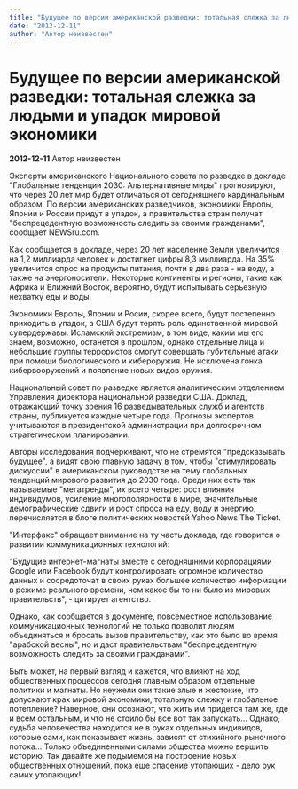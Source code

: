 ```yaml
---
title: "Будущее по версии американской разведки: тотальная слежка за людьми и упадок мировой экономики"
date: "2012-12-11"
author: "Автор неизвестен"
---
```


# Будущее по версии американской разведки: тотальная слежка за людьми и упадок мировой экономики

**2012-12-11** Автор неизвестен

Эксперты американского Национального совета по разведке в докладе "Глобальные тенденции 2030: Альтернативные миры" прогнозируют, что через 20 лет мир будет отличаться от сегодняшнего кардинальным образом. По версии американских разведчиков, экономики Европы, Японии и России придут в упадок, а правительства стран получат "беспрецедентную возможность следить за своими гражданами", сообщает NEWSru.com.

Как сообщается в докладе, через 20 лет население Земли увеличится на 1,2 миллиарда человек и достигнет цифры 8,3 миллиарда. На 35% увеличится спрос на продукты питания, почти в два раза - на воду, а также на энергоносители. Некоторые континенты и регионы, такие как Африка и Ближний Восток, вероятно, будут испытывать серьезную нехватку еды и воды.

Экономики Европы, Японии и Росии, скорее всего, будут постепенно приходить в упадок, а США будут терять роль единственной мировой супердержавы. Исламский экстремизм, в том виде, каким мы его знаем, возможно, останется в прошлом, однако отдельные лица и небольшие группы террористов смогут совершать губительные атаки при помощи биологического и кибероружия. Не исключена гонка кибервооружений и появление новых видов оружия.

Национальный совет по разведке является аналитическим отделением Управления директора национальной разведки США. Доклад, отражающий точку зрения 16 разведывательных служб и агентств страны, публикуется каждые четыре года. Прогнозы экспертов учитываются в президентской администрации при долгосрочном стратегическом планировании.

Авторы исследования подчеркивают, что не стремятся "предсказывать будущее", а видят свою главную задачу в том, чтобы "стимулировать дискуссии" в американском руководстве на тему глобальных тенденций мирового развития до 2030 года. Среди них есть так называемые "мегатренды", их всего четыре: рост влияния индивидумов, усиление многополярности в мире, значительные демографические сдвиги и рост спроса на еду, воду и энергию, перечисляется в блоге политических новостей Yahoo News The Ticket.

"Интерфакс" обращает внимание на ту часть доклада, где говорится о развитии коммуникационных технологий:

 "Будущие интернет-магнаты вместе с сегодняшними корпорациями Google или Facebook будут контролировать огромное количество данных и сосредоточат в своих руках большее количество информации в режиме реального времени, чем какое бы то ни было из мировых правительств", - цитирует агентство.

Однако, как сообщается в документе, повсеместное использование коммуникационных технологий не только позволит людям объединяться и бросать вызов правительству, как это было во время "арабской весны", но и даст правительствам "беспрецедентную возможность следить за своими гражданами".

Быть может, на первый взгляд и кажется, что влияют на ход общественных процессов сегодня главным образом отдельные политики и магнаты. Но неужели они такие злые и жестокие, что допускают крах мировой экономики, тотальную слежку и глобальное потепление? Наверное, они осознают, что жить им придется там же, где и всем остальным, и что не стоило бы все вот так запускать... Однако, судьба человечества находится не в руках отдельных индивидов, которые сами, как показывает жизнь, зависят от стихийного рыночного потока... Только объединенными силами общества можно вершить историю. Так давайте же подымемся на построение новых общественных отношений, пока еще спасение утопающих - дело рук самих утопающих!